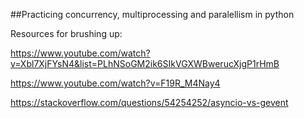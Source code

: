 ##Practicing concurrency, multiprocessing and paralellism in python


Resources for brushing up:

 https://www.youtube.com/watch?v=Xbl7XjFYsN4&list=PLhNSoGM2ik6SIkVGXWBwerucXjgP1rHmB
 
 https://www.youtube.com/watch?v=F19R_M4Nay4
 
 https://stackoverflow.com/questions/54254252/asyncio-vs-gevent
 